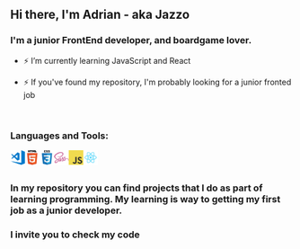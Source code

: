 ## Hi there, I'm Adrian - aka Jazzo

### I'm a junior FrontEnd developer, and boardgame lover.

- ⚡ I’m currently learning JavaScript and React

- ⚡ If you've found my repository, I'm probably looking for a junior fronted job

<br/>

### Languages and Tools:

<img alt='Visual Studio Code' align='left' width='26px' src='https://raw.githubusercontent.com/github/explore/80688e429a7d4ef2fca1e82350fe8e3517d3494d/topics/visual-studio-code/visual-studio-code.png'/>
<img alt='html' align='left' width='26px' src='https://raw.githubusercontent.com/github/explore/80688e429a7d4ef2fca1e82350fe8e3517d3494d/topics/html/html.png'/>
<img alt='css' align='left' width='26px' src='https://raw.githubusercontent.com/github/explore/80688e429a7d4ef2fca1e82350fe8e3517d3494d/topics/css/css.png'/>
<img alt='sass' align='left' width='26px' src='https://raw.githubusercontent.com/github/explore/80688e429a7d4ef2fca1e82350fe8e3517d3494d/topics/sass/sass.png'/>
<img alt='javascript' align='left' width='26px' src='https://raw.githubusercontent.com/github/explore/80688e429a7d4ef2fca1e82350fe8e3517d3494d/topics/javascript/javascript.png'/>
<img alt='react' align='left' width='26px' src='https://raw.githubusercontent.com/github/explore/80688e429a7d4ef2fca1e82350fe8e3517d3494d/topics/react/react.png'/>

<br/>

<br/>

### In my repository you can find projects that I do as part of learning programming. My learning is way to getting my first job as a junior developer.

### I invite you to check my code

